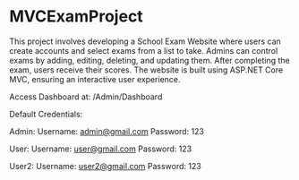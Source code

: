 # MVCExamProject
This project involves developing a School Exam Website where users can create accounts and select exams from a list to take.
Admins can control exams by adding, editing, deleting, and updating them. After completing the exam, users receive their scores.
The website is built using ASP.NET Core MVC, ensuring an interactive user experience.

Access Dashboard at:
/Admin/Dashboard


Default Credentials:

Admin:
Username: admin@gmail.com
Password: 123

User:
Username: user@gmail.com
Password: 123

User2:
Username: user2@gmail.com
Password: 123